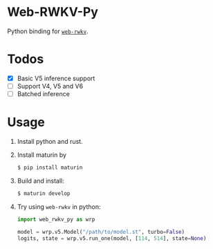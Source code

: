 # Web-RWKV-Py
Python binding for [`web-rwkv`](https://github.com/cryscan/web-rwkv).

# Todos
- [x] Basic V5 inference support
- [ ] Support V4, V5 and V6
- [ ] Batched inference

# Usage
1. Install python and rust.
2. Install maturin by
   
   ```bash
   $ pip install maturin
   ```
4. Build and install:

   ```bash
   $ maturin develop
   ```

5. Try using `web-rwkv` in python:

   ```python
   import web_rwkv_py as wrp

   model = wrp.v5.Model("/path/to/model.st", turbo=False)
   logits, state = wrp.v5.run_one(model, [114, 514], state=None)
   ```
   
